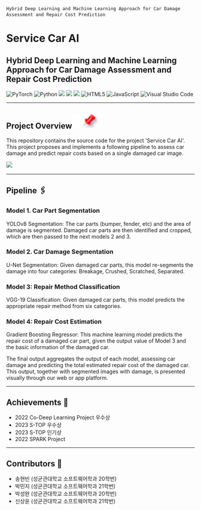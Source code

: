     Hybrid Deep Learning and Machine Learning Approach for Car Damage Assessment and Repair Cost Prediction

# Service Car AI
## Hybrid Deep Learning and Machine Learning Approach for Car Damage Assessment and Repair Cost Prediction

![PyTorch](https://img.shields.io/badge/PyTorch-%23EE4C2C.svg?style=for-the-badge&logo=PyTorch&logoColor=white)
![Python](https://img.shields.io/badge/python-3670A0?style=for-the-badge&logo=python&logoColor=ffdd54)
![](https://img.shields.io/badge/React-20232A?style=for-the-badge&logo=react&logoColor=61DAFB)
![](https://img.shields.io/badge/React_Native-20232A?style=for-the-badge&logo=react&logoColor=61DAFB)
![](https://img.shields.io/badge/Node.js-43853D?style=for-the-badge&logo=node.js&logoColor=white)
![HTML5](https://img.shields.io/badge/html5-%23E34F26.svg?style=for-the-badge&logo=html5&logoColor=white)
![JavaScript](https://img.shields.io/badge/javascript-%23323330.svg?style=for-the-badge&logo=javascript&logoColor=%23F7DF1E)
![Visual Studio Code](https://img.shields.io/badge/Visual%20Studio%20Code-0078d7.svg?style=for-the-badge&logo=visual-studio-code&logoColor=white)


---
## Project Overview![](https://raw.githubusercontent.com/aregtech/areg-sdk/master/docs/img/pin.svg)
This repository contains the source code for the project 'Service Car AI'.
This project proposes and implements a following pipeline to assess car damage and predict repair costs based on a single damaged car image. 

<img src="https://user-images.githubusercontent.com/96368116/233840587-b6f5c194-b1bc-496c-8b63-c42088c78045.jpeg">

---
## Pipeline 🖇️
### Model 1. Car Part Segmentation
YOLOv8 Segmentation: The car parts (bumper, fender, etc) and the area of damage is segmented. Damaged car parts are then identified and cropped, which are then passed to the next models 2 and 3.
### Model 2. Car Damage Segmentation
U-Net Segmentation: Given damaged car parts, this model re-segments the damage into four categories: Breakage, Crushed, Scratched, Separated.
### Model 3: Repair Method Classification
VGG-19 Classification: Given damaged car parts, this model predicts the appropriate repair method from six categories.
### Model 4: Repair Cost Estimation
Gradient Boosting Regressor: This machine learning model predicts the repair cost of a damaged car part, given the output value of Model 3 and the basic information of the damaged car.

The final output aggregates the output of each model, assessing car damage and predicting the total estimated repair cost of the damaged car. This output, together with segmented images with damage, is presented visually through our web or app platform. 

---
## Achievements 🏅
- 2022 Co-Deep Learning Project 우수상
- 2023 S-TOP 우수상
- 2023 S-TOP 인기상
- 2022 SPARK Project

---
## Contributors 🙌 
- 송현빈 (성균관대학교 소프트웨어학과 20학번)
- 박민지 (성균관대학교 소프트웨어학과 21학번)
- 박성완 (성균관대학교 소프트웨어학과 20학번)
- 신상윤 (성균관대학교 소프트웨어학과 21학번)
